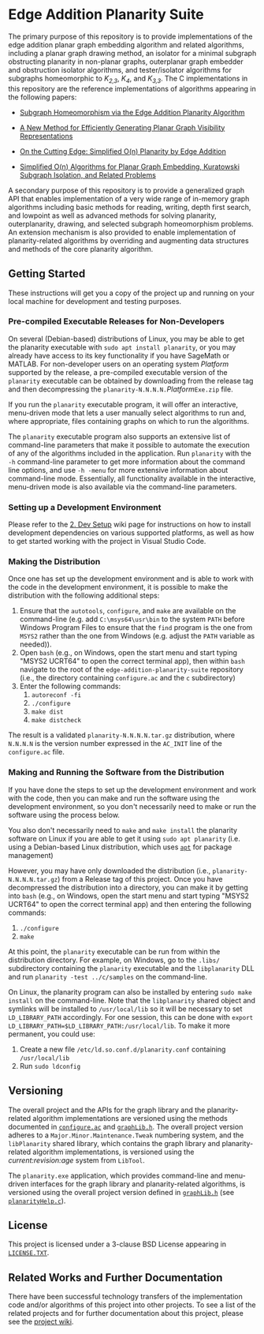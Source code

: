# Edge Addition Planarity Suite

The primary purpose of this repository is to provide implementations of the edge addition planar graph embedding algorithm and related algorithms, including a planar graph drawing method, an isolator for a minimal subgraph obstructing planarity in non-planar graphs, outerplanar graph embedder and obstruction isolator algorithms, and tester/isolator algorithms for subgraphs homeomorphic to _K<sub>2,3</sub>_, _K<sub>4</sub>_, and _K<sub>3,3</sub>_. The C implementations in this repository are the reference implementations of algorithms appearing in the following papers:

* [Subgraph Homeomorphism via the Edge Addition Planarity Algorithm](http://dx.doi.org/10.7155/jgaa.00268)

* [A New Method for Efficiently Generating Planar Graph Visibility Representations](http://dx.doi.org/10.1007/11618058_47)

* [On the Cutting Edge: Simplified O(n) Planarity by Edge Addition](http://dx.doi.org/10.7155/jgaa.00091)

* [Simplified O(n) Algorithms for Planar Graph Embedding, Kuratowski Subgraph Isolation, and Related Problems](https://dspace.library.uvic.ca/handle/1828/9918)

A secondary purpose of this repository is to provide a generalized graph API that enables implementation of a very wide range of in-memory graph algorithms including basic methods for reading, writing, depth first search, and lowpoint as well as advanced methods for solving planarity, outerplanarity, drawing, and selected subgraph homeomorphism problems. An extension mechanism is also provided to enable implementation of planarity-related algorithms by overriding and augmenting data structures and methods of the core planarity algorithm.

## Getting Started

These instructions will get you a copy of the project up and running on your local machine for development and testing purposes. 

### Pre-compiled Executable Releases for Non-Developers

On several (Debian-based) distributions of Linux, you may be able to get the planarity executable with `sudo apt install planarity`, or you may already have access to its key functionality if you have SageMath or MATLAB. For non-developer users on an operating system _Platform_ supported by the release, a pre-compiled executable version of the `planarity` executable can be obtained by downloading from the release tag and then decompressing the `planarity-N.N.N.N.`_Platform_`Exe.zip` file. 

If you run the `planarity` executable program, it will offer an interactive, menu-driven mode that lets a user manually select algorithms to run and, where appropriate, files containing graphs on which to run the algorithms. 

The `planarity` executable program also supports an extensive list of command-line parameters that make it possible to automate the execution of any of the algorithms included in the application. Run `planarity` with the `-h` command-line parameter to get more information about the command line options, and use `-h -menu` for more extensive information about command-line mode. Essentially, all functionality available in the interactive, menu-driven mode is also available via the command-line parameters.

### Setting up a Development Environment

Please refer to the [2. Dev Setup](https://github.com/graph-algorithms/edge-addition-planarity-suite/wiki/2.-Dev-Setup) wiki page for instructions on how to install development dependencies on various supported platforms, as well as how to get started working with the project in Visual Studio Code.

### Making the Distribution

Once one has set up the development environment and is able to work with the code in the development environment, it is possible to make the distribution with the following additional steps:

1. Ensure that the `autotools`, `configure`, and `make` are available on the command-line (e.g. add `C:\msys64\usr\bin` to the system `PATH` before Windows Program Files to ensure that the `find` program is the one from `MSYS2` rather than the one from Windows (e.g. adjust the `PATH` variable as needed)). 
2. Open `bash` (e.g., on Windows, open the start menu and start typing "MSYS2 UCRT64" to open the correct terminal app), then within `bash` navigate to the root of the `edge-addition-planarity-suite` repository (i.e., the directory containing `configure.ac` and the `c` subdirectory)
3. Enter the following commands:
    1. `autoreconf -fi`
    2. `./configure`
    3. `make dist`
    4. `make distcheck`

The result is a validated `planarity-N.N.N.N.tar.gz` distribution, where `N.N.N.N` is the version number expressed in the `AC_INIT` line of the `configure.ac` file. 

### Making and Running the Software from the Distribution

If you have done the steps to set up the development environment and work with the code, then you can make and run the software using the development environment, so you don't necessarily need to make or run the software using the process below.

You also don't necessarily need to `make` and `make install` the planarity software on Linux if you are able to get it using `sudo apt planarity` (i.e. using a Debian-based Linux distribution, which uses [`apt`](https://en.wikipedia.org/wiki/APT_(software)) for package management)

However, you may have only downloaded the distribution (i.e., `planarity-N.N.N.N.tar.gz`) from a Release tag of this project. Once you have decompressed the distribution into a directory, you can make it by getting into `bash` (e.g., on Windows, open the start menu and start typing "MSYS2 UCRT64" to open the correct terminal app) and then entering the following commands: 
1. `./configure`
2. `make`

At this point, the `planarity` executable can be run from within the distribution directory. For example, on Windows, go to the `.libs/` subdirectory containing the `planarity` executable and the `libplanarity` DLL and run `planarity -test ../c/samples` on the command-line. 

On Linux, the planarity program can also be installed by entering `sudo make install` on the command-line. Note that the `libplanarity` shared object and symlinks will be installed to `/usr/local/lib` so it will be necessary to set `LD_LIBRARY_PATH` accordingly. For one session, this can be done with `export LD_LIBRARY_PATH=$LD_LIBRARY_PATH:/usr/local/lib`. To make it more permanent, you could use:
1. Create a new file `/etc/ld.so.conf.d/planarity.conf` containing `/usr/local/lib`
2. Run `sudo ldconfig`

## Versioning

The overall project and the APIs for the graph library and the planarity-related algorithm implementations are versioned using the methods documented in [`configure.ac`](configure.ac) and [`graphLib.h`](c/graphLib/graphLib.h). The overall project version adheres to a `Major.Minor.Maintenance.Tweak` numbering system, and the `libPlanarity` shared library, which contains the graph library and planarity-related algorithm implementations, is versioned using the _current:revision:age_ system from `LibTool`.

The `planarity.exe` application, which provides command-line and menu-driven interfaces for the graph library and planarity-related algorithms, is versioned using the overall project version defined in [`graphLib.h`](c/graphLib/graphLib.h) (see [`planarityHelp.c`](c/planarityApp/planarityHelp.c)). 

## License

This project is licensed under a 3-clause BSD License appearing in [`LICENSE.TXT`](LICENSE.TXT).

## Related Works and Further Documentation

There have been successful technology transfers of the implementation code and/or algorithms of this project into other projects. To see a list of the related projects and for further documentation about this project, please see the [project wiki](https://github.com/graph-algorithms/edge-addition-planarity-suite/wiki).
